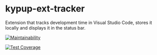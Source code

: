 # kypup-ext-tracker
Extension that tracks development time in Visual Studio Code, stores it locally and displays it in the status bar.

[![Maintainability](https://api.codeclimate.com/v1/badges/a942272c291de3723f3c/maintainability)](https://codeclimate.com/github/dz4va/kypup-ext-tracker/maintainability)

[![Test Coverage](https://api.codeclimate.com/v1/badges/a942272c291de3723f3c/test_coverage)](https://codeclimate.com/github/dz4va/kypup-ext-tracker/test_coverage)